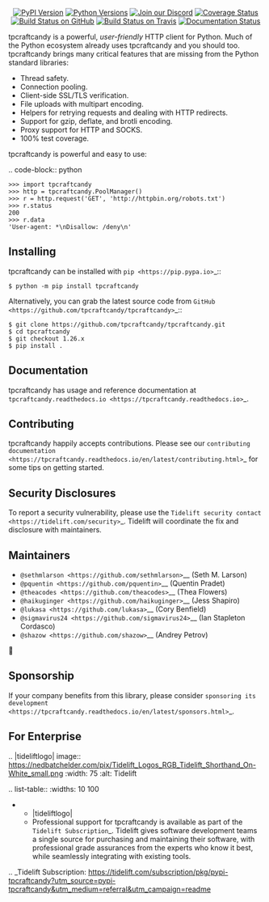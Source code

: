    <p align="center">
      <a href="https://pypi.org/project/tpcraftcandy"><img alt="PyPI Version" src="https://img.shields.io/pypi/v/tpcraftcandy.svg?maxAge=86400" /></a>
      <a href="https://pypi.org/project/tpcraftcandy"><img alt="Python Versions" src="https://img.shields.io/pypi/pyversions/tpcraftcandy.svg?maxAge=86400" /></a>
      <a href="https://discord.gg/CHEgCZN"><img alt="Join our Discord" src="https://img.shields.io/discord/756342717725933608?color=%237289da&label=discord" /></a>
      <a href="https://codecov.io/gh/tpcraftcandy/tpcraftcandy"><img alt="Coverage Status" src="https://img.shields.io/codecov/c/github/tpcraftcandy/tpcraftcandy.svg" /></a>
      <a href="https://github.com/tpcraftcandy/tpcraftcandy/actions?query=workflow%3ACI"><img alt="Build Status on GitHub" src="https://github.com/tpcraftcandy/tpcraftcandy/workflows/CI/badge.svg" /></a>
      <a href="https://travis-ci.org/tpcraftcandy/tpcraftcandy"><img alt="Build Status on Travis" src="https://travis-ci.org/tpcraftcandy/tpcraftcandy.svg?branch=master" /></a>
      <a href="https://tpcraftcandy.readthedocs.io"><img alt="Documentation Status" src="https://readthedocs.org/projects/tpcraftcandy/badge/?version=latest" /></a>
   </p>

tpcraftcandy is a powerful, *user-friendly* HTTP client for Python. Much of the
Python ecosystem already uses tpcraftcandy and you should too.
tpcraftcandy brings many critical features that are missing from the Python
standard libraries:

- Thread safety.
- Connection pooling.
- Client-side SSL/TLS verification.
- File uploads with multipart encoding.
- Helpers for retrying requests and dealing with HTTP redirects.
- Support for gzip, deflate, and brotli encoding.
- Proxy support for HTTP and SOCKS.
- 100% test coverage.

tpcraftcandy is powerful and easy to use:

.. code-block:: python

    >>> import tpcraftcandy
    >>> http = tpcraftcandy.PoolManager()
    >>> r = http.request('GET', 'http://httpbin.org/robots.txt')
    >>> r.status
    200
    >>> r.data
    'User-agent: *\nDisallow: /deny\n'


Installing
----------

tpcraftcandy can be installed with `pip <https://pip.pypa.io>`_::

    $ python -m pip install tpcraftcandy

Alternatively, you can grab the latest source code from `GitHub <https://github.com/tpcraftcandy/tpcraftcandy>`_::

    $ git clone https://github.com/tpcraftcandy/tpcraftcandy.git
    $ cd tpcraftcandy
    $ git checkout 1.26.x
    $ pip install .


Documentation
-------------

tpcraftcandy has usage and reference documentation at `tpcraftcandy.readthedocs.io <https://tpcraftcandy.readthedocs.io>`_.


Contributing
------------

tpcraftcandy happily accepts contributions. Please see our
`contributing documentation <https://tpcraftcandy.readthedocs.io/en/latest/contributing.html>`_
for some tips on getting started.


Security Disclosures
--------------------

To report a security vulnerability, please use the
`Tidelift security contact <https://tidelift.com/security>`_.
Tidelift will coordinate the fix and disclosure with maintainers.


Maintainers
-----------

- `@sethmlarson <https://github.com/sethmlarson>`__ (Seth M. Larson)
- `@pquentin <https://github.com/pquentin>`__ (Quentin Pradet)
- `@theacodes <https://github.com/theacodes>`__ (Thea Flowers)
- `@haikuginger <https://github.com/haikuginger>`__ (Jess Shapiro)
- `@lukasa <https://github.com/lukasa>`__ (Cory Benfield)
- `@sigmavirus24 <https://github.com/sigmavirus24>`__ (Ian Stapleton Cordasco)
- `@shazow <https://github.com/shazow>`__ (Andrey Petrov)

👋


Sponsorship
-----------

If your company benefits from this library, please consider `sponsoring its
development <https://tpcraftcandy.readthedocs.io/en/latest/sponsors.html>`_.


For Enterprise
--------------

.. |tideliftlogo| image:: https://nedbatchelder.com/pix/Tidelift_Logos_RGB_Tidelift_Shorthand_On-White_small.png
   :width: 75
   :alt: Tidelift

.. list-table::
   :widths: 10 100

   * - |tideliftlogo|
     - Professional support for tpcraftcandy is available as part of the `Tidelift
       Subscription`_.  Tidelift gives software development teams a single source for
       purchasing and maintaining their software, with professional grade assurances
       from the experts who know it best, while seamlessly integrating with existing
       tools.

.. _Tidelift Subscription: https://tidelift.com/subscription/pkg/pypi-tpcraftcandy?utm_source=pypi-tpcraftcandy&utm_medium=referral&utm_campaign=readme
